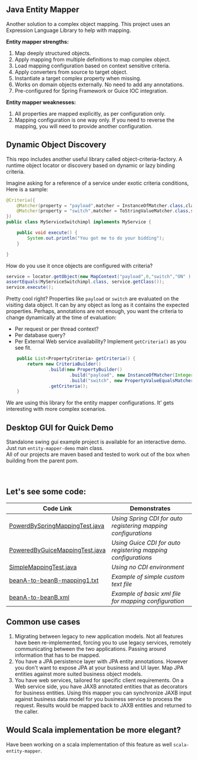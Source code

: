 ## Java Entity Mapper

Another solution to a complex object mapping. This project uses an Expression Language Library to help with mapping.

**Entity mapper strengths:**

  1. Map deeply structured objects.
  1. Apply mapping from multiple definitions to map complex object.
  1. Load mapping configuration based on context sensitive criteria.
  1. Apply converters from source to target object.
  1. Instantiate a target complex property when missing.
  1. Works on domain objects externally. No need to add any annotations.
  1. Pre-configured for Spring Framework or Guice IOC integration.

**Entity mapper weaknesses:**
  1. All properties are mapped explicitly, as per configuration only. 
  1. Mapping configuration is one way only. If you need to reverse the mapping, you will need to provide another configuration.

## Dynamic Object Discovery 
This repo includes another useful library called object-criteria-factory. A runtime object locator or discovery based on dynamic or lazy binding criteria.

Imagine asking for a reference of a service under exotic criteria conditions, Here is a sample:

```java
@Criteria({
    @Matcher(property = "payload",matcher = InstanceOfMatcher.class,classValue = Integer.class),
    @Matcher(property = "switch",matcher = ToStringValueMatcher.class,stringValue = "ON") 
})
public class MyServiceSwitchimpl implements MyService {

    public void execute() {
        System.out.println("You got me to do your bidding");
    }

}

```
How do you use it once objects are configured with criteria?

```java
service = locator.getObject(new MapContext("payload",0,"switch","ON" ) );
assertEquals(MyServiceSwitchimpl.class, service.getClass());
service.execute();
```

Pretty cool right? 
Properties like `payload` or `switch` are evaluated on the visiting data object. It can by any object as long as it contains the expected properties.
Perhaps, annotations are not enough, you want the criteria to change dynamically at the time of evaluation:
* Per request or per thread context?
* Per database query?
* Per External Web service availability?
Implement `getCriteria()` as you see fit.

```java
    public List<PropertyCriteria> getCriteria() {
        return new CriteriaBuilder()
                .build(new PropertyBuilder()
                        .build("payload", new InstanceOfMatcher(Integer.class))
                        .build("switch", new PropertyValueEqualsMatcher("ON")))
                .getCriteria();
    }
```

We are using this library for the entity mapper configurations. It' gets interesting with more complex scenarios.

## Desktop GUI for Quick Demo

Standalone swing gui example project is available for an interactive demo. Just run `entity-mapper-demo` main class.<br>
All of our projects are maven based and tested to work out of the box when building from the parent pom.<br>
<br>
<br>
<h2>Let's see some code:</h2>

<table><thead><th><b>Code Link</b></th><th><b>Demonstrates</b></th></thead><tbody>
<tr><td><a href='https://github.com/martin-jamszolik/el-entity-mapper/blob/master/java-entity-mapper/src/test/java/org/viablespark/mapper/PowerdBySpringMappingTest.java'>PowerdBySpringMappingTest.java</a></td><td> <i>Using Spring CDI for auto registering mapping configurations</i> </td></tr>
<tr><td><a href='https://github.com/martin-jamszolik/el-entity-mapper/blob/master/java-entity-mapper/src/test/java/org/viablespark/mapper/PoweredByGuiceMappingTest.java'>PoweredByGuiceMappingTest.java</a></td><td><i>Using Guice CDI for auto registering mapping configurations</i> </td></tr>
<tr><td><a href='https://github.com/martin-jamszolik/el-entity-mapper/blob/master/java-entity-mapper/src/test/java/org/viablespark/mapper/SimpleMappingTest.java'>SimpleMappingTest.java</a></td><td><i>Using no CDI environment</i></td></tr>
<tr><td><a href='https://github.com/martin-jamszolik/el-entity-mapper/blob/master/java-entity-mapper/src/test/resources/org/viablespark/beanA-to-beanB-mapping1.txt'>beanA-to-beanB-mapping1.txt</a></td><td><i>Example of simple custom text file</i></td></tr>
<tr><td><a href='https://github.com/martin-jamszolik/el-entity-mapper/blob/master/java-entity-mapper/src/test/resources/org/viablespark/beanA-to-beanB.xml'>beanA-to-beanB.xml</a></td><td><i>Example of basic xml file for mapping configuration</i></td></tr>
</tbody>
</table>

<h2>Common use cases</h2>

<ol><li>Migrating between legacy to new application models. Not all features have been re-implemented, forcing you to use legacy services, remotely communicating between the two applications.  Passing around information that has to be mapped.<br>
</li><li>You have a JPA persistence layer with JPA entity annotations. However you don't want to expose JPA at your business and UI layer. Map JPA entities against more suited business object models.<br>
</li><li>You have web services, tailored for specific client requirements. On a Web service side, you have JAXB annotated entities that as decorators for business entities.  Using this mapper you can synchronize JAXB input against business data model for you business service to process the request. Results would be mapped back to JAXB entities and returned to the caller.
</ol>

## Would Scala implementation be more elegant?

Have been working on a scala implementation of this feature as well `scala-entity-mapper`.